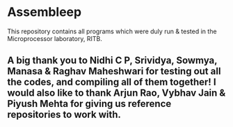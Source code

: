 # Assembleep
This repository contains all programs which were duly run & tested in the Microprocessor laboratory, RITB. 

## A big thank you to Nidhi C P, Srividya, Sowmya, Manasa & Raghav Maheshwari for testing out all the codes, and compiling all of them together! I would also like to thank Arjun Rao, Vybhav Jain & Piyush Mehta for giving us reference repositories to work with. 
